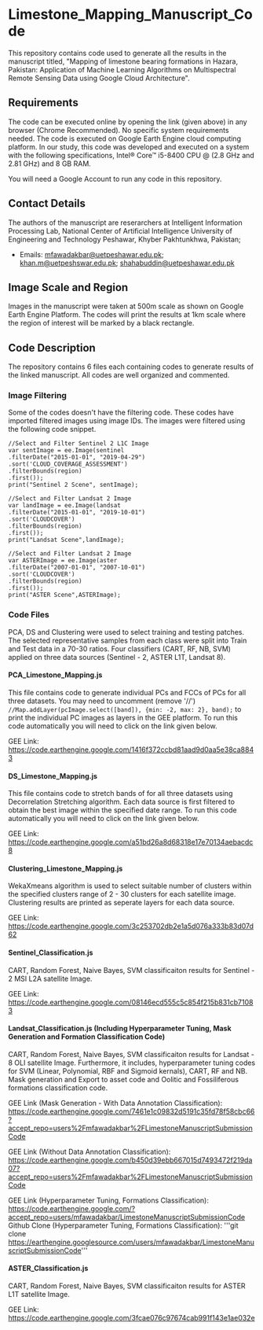# Limestone_Mapping_Manuscript_Code
This repository contains code used to generate all the results in the manuscript titled, "Mapping of limestone bearing formations in Hazara, Pakistan: Application of Machine Learning Algorithms on Multispectral Remote Sensing Data using Google Cloud Architecture".

## Requirements
The code can be executed online by opening the link (given above) in any browser (Chrome Recommended). No specific system requirements needed. The code is executed on Google Earth Engine cloud computing platform. In our study, this code was developed and executed on a system with the following specifications, Intel® Core™ i5-8400 CPU @ (2.8 GHz and 2.81 GHz) and 8 GB RAM.

You will need a Google Account to run any code in this repository.

## Contact Details
The authors of the manuscript are reserarchers at Intelligent Information Processing Lab, National Center of Artificial Intelligence University of Engineering and Technology Peshawar, Khyber Pakhtunkhwa, Pakistan;
* Emails:  mfawadakbar@uetpeshawar.edu.pk; khan.m@uetpeshswar.edu.pk; shahabuddin@uetpeshawar.edu.pk

## Image Scale and Region
Images in the manuscript were taken at 500m scale as shown on Google Earth Engine Platform. The codes will print the results at 1km scale where the region of interest will be marked by a black rectangle.

## Code Description
The repository contains 6 files each containing codes to generate results of the linked manuscript. All codes are well organized and commented.

### Image Filtering
Some of the codes doesn't have the filtering code. These codes have imported filtered images using image IDs. The images were filtered using the following code snippet.

```
//Select and Filter Sentinel 2 L1C Image
var sentImage = ee.Image(sentinel
.filterDate("2015-01-01", "2019-04-29")
.sort('CLOUD_COVERAGE_ASSESSMENT')
.filterBounds(region)
.first());
print("Sentinel 2 Scene", sentImage);
 
//Select and Filter Landsat 2 Image
var landImage = ee.Image(landsat
.filterDate("2015-01-01", "2019-10-01")
.sort('CLOUDCOVER')
.filterBounds(region)
.first());
print("Landsat Scene",landImage);

//Select and Filter Landsat 2 Image
var ASTERImage = ee.Image(aster
.filterDate("2007-01-01", "2007-10-01")
.sort('CLOUDCOVER')
.filterBounds(region)
.first());
print("ASTER Scene",ASTERImage);
```
### Code Files
PCA, DS and Clustering were used to select training and testing patches. The selected representative samples from each class were split into Train and Test data in a 70-30 ratios. Four classifiers (CART, RF, NB, SVM) applied on three data sources (Sentinel - 2, ASTER L1T, Landsat 8).

#### PCA_Limestone_Mapping.js
This file contains code to generate individual PCs and FCCs of PCs for all three datasets. You may need to uncomment (remove '//') `//Map.addLayer(pcImage.select([band]), {min: -2, max: 2}, band);` to print the individual PC images as layers in the GEE platform. To run this code automatically you will need to click on the link given below.

GEE Link: https://code.earthengine.google.com/1416f372ccbd81aad9d0aa5e38ca8843

#### DS_Limestone_Mapping.js
This file contains code to stretch bands of for all three datasets using Decorrelation Stretching algorithm. Each data source is first filtered to obtain the best image within the specified date range. To run this code automatically you will need to click on the link given below.

GEE Link: https://code.earthengine.google.com/a51bd26a8d68318e17e70134aebacdc8

#### Clustering_Limestone_Mapping.js
WekaXmeans algorithm is used to select suitable number of clusters within the specified clusters range of 2 - 30 clusters for each satellite image. Clustering results are printed as seperate layers for each data source.

GEE Link: https://code.earthengine.google.com/3c253702db2e1a5d076a333b83d07d62

#### Sentinel_Classification.js
CART, Random Forest, Naive Bayes, SVM classificaiton results for Sentinel - 2 MSI L2A satellite Image. 

GEE Link: https://code.earthengine.google.com/08146ecd555c5c854f215b831cb71083

#### Landsat_Classification.js (Including Hyperparameter Tuning, Mask Generation and Formation Classification Code)
CART, Random Forest, Naive Bayes, SVM classificaiton results for Landsat - 8 OLI satellite Image. Furthermore, it includes, hyperparameter tuning codes for SVM (Linear, Polynomial, RBF and Sigmoid kernals), CART, RF and NB. Mask generation and Export to asset code and Oolitic and Fossiliferous formations classification code.

GEE Link (Mask Generation - With Data Annotation Classification): https://code.earthengine.google.com/7461e1c09832d5191c35fd78f58cbc66?accept_repo=users%2Fmfawadakbar%2FLimestoneManuscriptSubmissionCode 

GEE Link (Without Data Annotation Classification): https://code.earthengine.google.com/b450d39ebb667015d7493472f219da07?accept_repo=users%2Fmfawadakbar%2FLimestoneManuscriptSubmissionCode 

GEE Link (Hyperparameter Tuning, Formations Classification): https://code.earthengine.google.com/?accept_repo=users/mfawadakbar/LimestoneManuscriptSubmissionCode
Github Clone (Hyperparameter Tuning, Formations Classification): '''git clone https://earthengine.googlesource.com/users/mfawadakbar/LimestoneManuscriptSubmissionCode'''

#### ASTER_Classification.js
CART, Random Forest, Naive Bayes, SVM classificaiton results for ASTER L1T satellite Image.

GEE Link: https://code.earthengine.google.com/3fcae076c97674cab991f143e1ae032e
